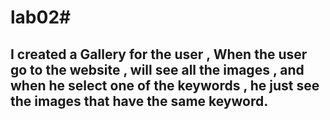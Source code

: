 # lab02#

## I created a **Gallery** for the user , When the user go to the website , will see all the images , and when he select one of the keywords , he just see the images that have the same keyword. ##
